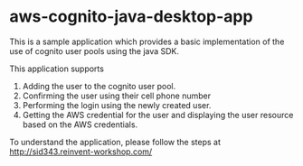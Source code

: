 # aws-cognito-java-desktop-app

This is a sample application which provides a basic implementation of the use of cognito user
pools using the java SDK.

This application supports
1. Adding the user to the cognito user pool.
2. Confirming the user using their cell phone number
3. Performing the login using the newly created user.
4. Getting the AWS credential for the user and displaying the user resource based on the
AWS credentials. 

To understand the application, please follow the steps at http://sid343.reinvent-workshop.com/
